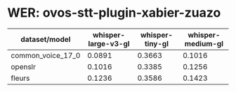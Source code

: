 
# WER: ovos-stt-plugin-xabier-zuazo
|dataset/model|whisper-large-v3-gl|whisper-tiny-gl|whisper-medium-gl|
|-|-|-|-|
| common_voice_17_0 | 0.0891 | 0.3663 | 0.1016 |
| openslr | 0.1016 | 0.3385 | 0.1256 |
| fleurs | 0.1236 | 0.3586 | 0.1423 |